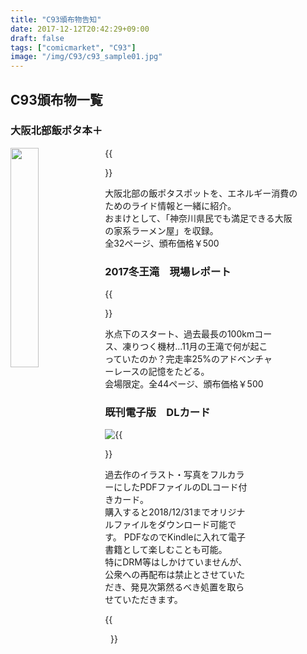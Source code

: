 ```yaml
---
title: "C93頒布物告知"
date: 2017-12-12T20:42:29+09:00
draft: false
tags: ["comicmarket", "C93"]
image: "/img/C93/c93_sample01.jpg"
---
```

## C93頒布物一覧
### 大阪北部飯ポタ本＋
<img src="/img/C93/c93_sample01.jpg" width="30%" style="float:left;">
{{<figure src="/img/C93/c93_sample02.jpg" width="30%">}}

大阪北部の飯ポタスポットを、エネルギー消費のためのライド情報と一緒に紹介。\
おまけとして、「神奈川県民でも満足できる大阪の家系ラーメン屋」を収録。\
全32ページ、頒布価格￥500

### 2017冬王滝　現場レポート
{{<figure src="/img/C93/c93_sample03.jpg" width="60%">}}

氷点下のスタート、過去最長の100kmコース、凍りつく機材…11月の王滝で何が起こっていたのか？完走率25%のアドベンチャーレースの記憶をたどる。\
会場限定。全44ページ、頒布価格￥500

### 既刊電子版　DLカード
<img src="/img/C93/c93_dlcard01.png" style="float:left;">
{{<figure src="/img/C93/c93_dlcard02.png">}}

過去作のイラスト・写真をフルカラーにしたPDFファイルのDLコード付きカード。\
購入すると2018/12/31までオリジナルファイルをダウンロード可能です。
PDFなのでKindleに入れて電子書籍として楽しむことも可能。\
特にDRM等はしかけていませんが、公衆への再配布は禁止とさせていただき、発見次第然るべき処置を取らせていただきます。

{{<figure src="/img/C93/c93_menu.jpg">}}

